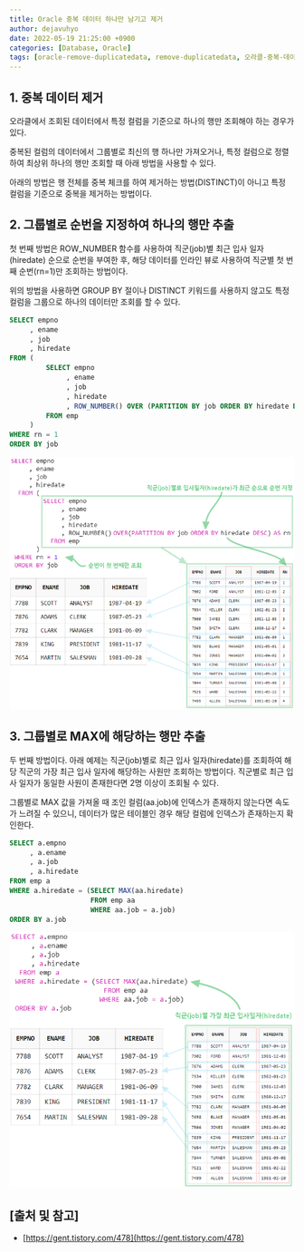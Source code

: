```yaml
---
title: Oracle 중복 데이터 하나만 남기고 제거
author: dejavuhyo
date: 2022-05-19 21:25:00 +0900
categories: [Database, Oracle]
tags: [oracle-remove-duplicatedata, remove-duplicatedata, 오라클-중복-데이터-제거, 중복-데이터-제거]
---
```


## 1. 중복 데이터 제거
오라클에서 조회된 데이터에서 특정 컬럼을 기준으로 하나의 행만 조회해야 하는 경우가 있다.

중복된 컬럼의 데이터에서 그룹별로 최신의 행 하나만 가져오거나, 특정 컬럼으로 정렬하여 최상위 하나의 행만 조회할 때 아래 방법을 사용할 수 있다.

아래의 방법은 행 전체를 중복 체크를 하여 제거하는 방법(DISTINCT)이 아니고 특정 컬럼을 기준으로 중복을 제거하는 방법이다.

## 2. 그룹별로 순번을 지정하여 하나의 행만 추출
첫 번째 방법은 ROW_NUMBER 함수를 사용하여 직군(job)별 최근 입사 일자(hiredate) 순으로 순번을 부여한 후, 해당 데이터를 인라인 뷰로 사용하여 직군별 첫 번째 순번(rn=1)만 조회하는 방법이다.

위의 방법을 사용하면 GROUP BY 절이나 DISTINCT 키워드를 사용하지 않고도 특정 컬럼을 그룹으로 하나의 데이터만 조회를 할 수 있다.

```sql
SELECT empno
     , ename
     , job
     , hiredate
FROM (
         SELECT empno
              , ename
              , job
              , hiredate
              , ROW_NUMBER() OVER (PARTITION BY job ORDER BY hiredate DESC) AS rn
         FROM emp
     )
WHERE rn = 1
ORDER BY job
```

![order-by-group](/assets/img/2022-05-19-remove-with-only-one-duplicatedata-in-oracle/order-by-group.png)

## 3. 그룹별로 MAX에 해당하는 행만 추출
두 번째 방법이다. 아래 예제는 직군(job)별로 최근 입사 일자(hiredate)를 조회하여 해당 직군의 가장 최근 입사 일자에 해당하는 사원만 조회하는 방법이다. 직군별로 최근 입사 일자가 동일한 사원이 존재한다면 2명 이상이 조회될 수 있다.

그룹별로 MAX 값을 가져올 때 조인 컬럼(aa.job)에 인덱스가 존재하지 않는다면 속도가 느려질 수 있으니, 데이터가 많은 테이블인 경우 해당 컬럼에 인덱스가 존재하는지 확인한다.

```sql
SELECT a.empno
     , a.ename
     , a.job
     , a.hiredate
FROM emp a
WHERE a.hiredate = (SELECT MAX(aa.hiredate)
                    FROM emp aa
                    WHERE aa.job = a.job)
ORDER BY a.job
```

![order-by-max](/assets/img/2022-05-19-remove-with-only-one-duplicatedata-in-oracle/order-by-max.png)

## [출처 및 참고]
* [https://gent.tistory.com/478](https://gent.tistory.com/478)
